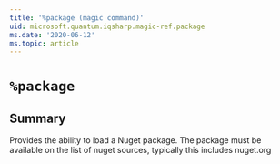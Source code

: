```yaml
---
title: '%package (magic command)'
uid: microsoft.quantum.iqsharp.magic-ref.package
ms.date: '2020-06-12'
ms.topic: article
---
```


<!--
    NB: This file has been automatically generated from Microsoft.Quantum.IQSharp.Kernel.dll,
        please do not manually edit it.

    [DEBUG] JSON source:
        {"Name": "%package", "Documentation": {"Summary": "Provides the ability to load a Nuget package. The package must be available on the list of nuget sources, typically this includes nuget.org", "Full": null, "Description": null, "Remarks": null, "Examples": null, "SeeAlso": null}, "AssemblyName": "Microsoft.Quantum.IQSharp.Kernel"}
-->

# `%package`

## Summary

Provides the ability to load a Nuget package. The package must be available on the list of nuget sources, typically this includes nuget.org
